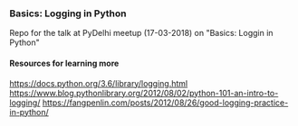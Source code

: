 ### Basics: Logging in Python
Repo for the talk at PyDelhi meetup (17-03-2018) on "Basics: Loggin in Python"

#### Resources for learning more
https://docs.python.org/3.6/library/logging.html
https://www.blog.pythonlibrary.org/2012/08/02/python-101-an-intro-to-logging/
https://fangpenlin.com/posts/2012/08/26/good-logging-practice-in-python/